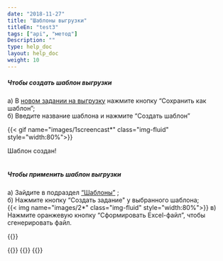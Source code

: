```yaml
---
date: "2018-11-27"
title: "Шаблоны выгрузки"
titleEn: "test3"
tags: ["api", "метод"]
Description: ""
type: help_doc
layout: help_doc
weight: 10
---
```


##### Чтобы создать шаблон выгрузки

а) В <a href="https://my.fesco.com/terminal-tracking-export/newjob" target="_blank">новом задании на выгрузку</a>  нажмите кнопку “Сохранить как шаблон”; <br/>
б) Введите название шаблона и нажмите “Создать шаблон”

{{< gif name="images/1screencast*" class="img-fluid" style="width:80%">}}

Шаблон создан!
<br/> 
<br/>
##### Чтобы применить шаблон выгрузки

а) Зайдите в подраздел <a href="https://my.fesco.com/terminal-tracking-export/templates" target="_blank">“Шаблоны”</a> ; <br/>
б) Нажмите кнопку “Создать задание" у выбранного шаблона; <br/>
{{< img name="images/2*" class="img-fluid" style="width:80%">}}
в) Нажмите оранжевую кнопку “Сформировать Excel-файл”, чтобы сгенерировать файл.

{{<isHelpful>}}


{{<seeAlso>}}
    {{<seeAlsoItem link="/excel/export/" text="Как сгенерировать файл Excel">}}
{{</seeAlso>}}